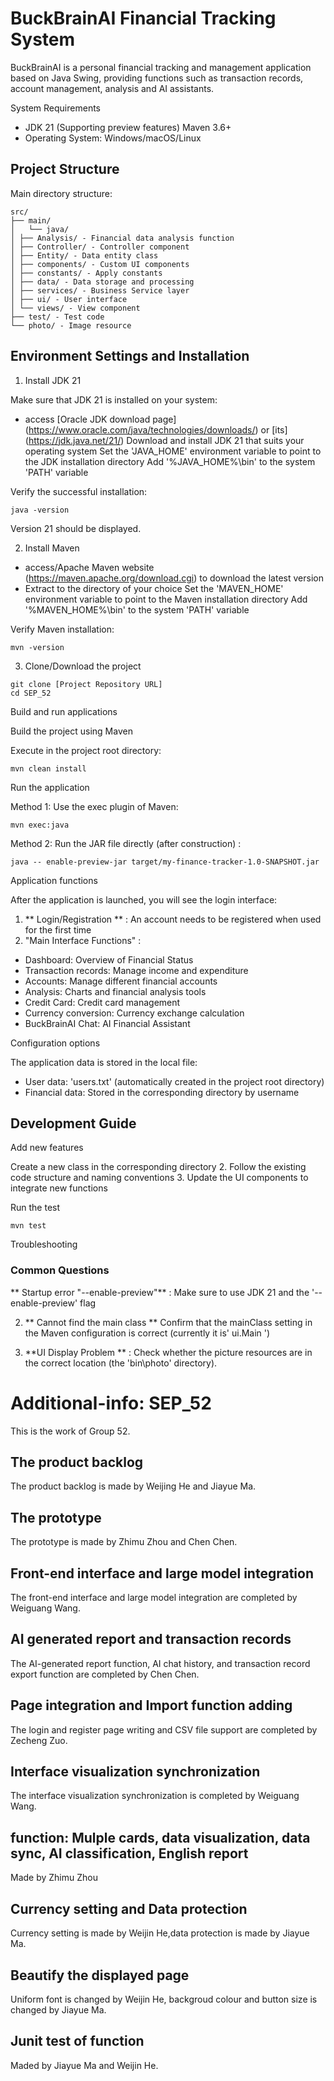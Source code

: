 # BuckBrainAI Financial Tracking System

BuckBrainAI is a personal financial tracking and management application based on Java Swing, providing functions such as transaction records, account management, analysis and AI assistants.

System Requirements

- JDK 21 (Supporting preview features)
Maven 3.6+
- Operating System: Windows/macOS/Linux

## Project Structure

Main directory structure:
```
src/
├── main/
│   └── java/
│ ├── Analysis/ - Financial data analysis function
│ ├── Controller/ - Controller component
│ ├── Entity/ - Data entity class
│ ├── components/ - Custom UI components
│ ├── constants/ - Apply constants
│ ├── data/ - Data storage and processing
│ ├── services/ - Business Service layer
│ ├── ui/ - User interface
│ └── views/ - View component
├── test/ - Test code
└── photo/ - Image resource
```

## Environment Settings and Installation

1. Install JDK 21

Make sure that JDK 21 is installed on your system:

- access [Oracle JDK download page] (https://www.oracle.com/java/technologies/downloads/) or [its] (https://jdk.java.net/21/)
Download and install JDK 21 that suits your operating system
Set the 'JAVA_HOME' environment variable to point to the JDK installation directory
Add '%JAVA_HOME%\bin' to the system 'PATH' variable

Verify the successful installation:
```
java -version
```

Version 21 should be displayed.

2. Install Maven

- access/Apache Maven website (https://maven.apache.org/download.cgi) to download the latest version
- Extract to the directory of your choice
Set the 'MAVEN_HOME' environment variable to point to the Maven installation directory
Add '%MAVEN_HOME%\bin' to the system 'PATH' variable

Verify Maven installation:
```
mvn -version
```

3. Clone/Download the project

```
git clone [Project Repository URL]
cd SEP_52
```

Build and run applications

Build the project using Maven

Execute in the project root directory:

```
mvn clean install
```

Run the application

Method 1: Use the exec plugin of Maven:
```
mvn exec:java
```

Method 2: Run the JAR file directly (after construction) :
```
java -- enable-preview-jar target/my-finance-tracker-1.0-SNAPSHOT.jar
```

Application functions

After the application is launched, you will see the login interface:

1. ** Login/Registration ** : An account needs to be registered when used for the first time
2. "Main Interface Functions" :
- Dashboard: Overview of Financial Status
- Transaction records: Manage income and expenditure
- Accounts: Manage different financial accounts
- Analysis: Charts and financial analysis tools
- Credit Card: Credit card management
- Currency conversion: Currency exchange calculation
- BuckBrainAI Chat: AI Financial Assistant

Configuration options

The application data is stored in the local file:
- User data: 'users.txt' (automatically created in the project root directory)
- Financial data: Stored in the corresponding directory by username

## Development Guide

Add new features

Create a new class in the corresponding directory
2. Follow the existing code structure and naming conventions
3. Update the UI components to integrate new functions

Run the test

```
mvn test
```

Troubleshooting

### Common Questions

** Startup error "--enable-preview"** :
Make sure to use JDK 21 and the '--enable-preview' flag

2. ** Cannot find the main class **
Confirm that the mainClass setting in the Maven configuration is correct (currently it is' ui.Main ')

3. **UI Display Problem ** :
Check whether the picture resources are in the correct location (the 'bin\photo\' directory).



# Additional-info: SEP_52
This is the work of Group 52.

## The product backlog
The product backlog is made by Weijing He and Jiayue Ma.

## The prototype
The prototype is made by Zhimu Zhou and Chen Chen.

## Front-end interface and large model integration
The front-end interface and large model integration are completed by Weiguang Wang.

## AI generated report and transaction records
The AI-generated report function, AI chat history, and transaction record export function are completed by Chen Chen.

## Page integration and Import function adding
The login and register page writing and CSV file support are completed by Zecheng Zuo.

## Interface visualization synchronization
The interface visualization synchronization is completed by Weiguang Wang.

## function: Mulple cards, data visualization, data sync, AI classification, English report
Made by Zhimu Zhou

## Currency setting and Data protection 
Currency setting is made by Weijin He,data protection is made by Jiayue Ma.

## Beautify the displayed page
Uniform font is changed by Weijin He, backgroud colour and button size is changed by Jiayue Ma.

## Junit test of function
Maded by Jiayue Ma and Weijin He.
